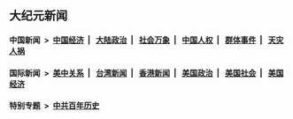 ## 大纪元新闻

#### 中国新闻 &nbsp;>&nbsp; [中国经济](indexes/ncid283/README.md?04271645) &nbsp;| &nbsp; [大陆政治](indexes/ncid277/README.md?04271645) &nbsp;| &nbsp; [社会万象](indexes/ncid282/README.md?04271645) &nbsp;| &nbsp; [中国人权](indexes/ncid278/README.md?04271645) &nbsp;| &nbsp; [群体事件](indexes/ncid279/README.md?04271645) &nbsp;| &nbsp; [天灾人祸](indexes/ncid280/README.md?04271645)

#### 国际新闻 &nbsp;>&nbsp; [美中关系](indexes/nf1412576/README.md?04271645) &nbsp;| &nbsp; [台湾新闻](indexes/ncid1349361/README.md?04271645) &nbsp;| &nbsp; [香港新闻](indexes/ncid1349362/README.md?04271645) &nbsp;| &nbsp; [美国政治](indexes/ncid1078159/README.md?04271645) &nbsp;| &nbsp; [美国社会](indexes/ncid1078160/README.md?04271645) &nbsp;| &nbsp; [美国经济](indexes/ncid1078158/README.md?04271645)

#### 特别专题 &nbsp;>&nbsp; [中共百年历史](https://github.com/epoch-news/epoch-special/blob/master/README.md?04271645)  

